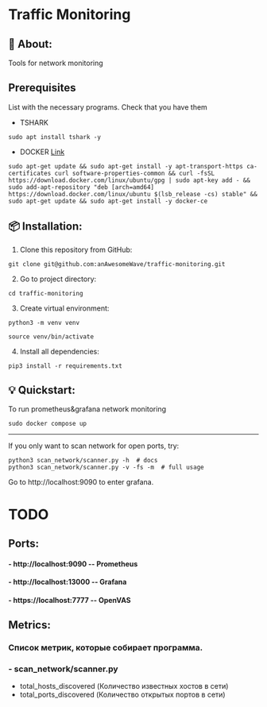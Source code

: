 # Traffic Monitoring



## 📖 About:
Tools for network monitoring

## Prerequisites
List with the necessary programs.
Check that you have them
 - TSHARK 

```sudo apt install tshark -y```

 - DOCKER [Link](https://docs.docker.com/engine/install/ubuntu/#install-using-the-repository)

``` sudo apt-get update && sudo apt-get install -y apt-transport-https ca-certificates curl software-properties-common && curl -fsSL https://download.docker.com/linux/ubuntu/gpg | sudo apt-key add - && sudo add-apt-repository "deb [arch=amd64] https://download.docker.com/linux/ubuntu $(lsb_release -cs) stable" && sudo apt-get update && sudo apt-get install -y docker-ce ```

## 📦 Installation:
1. Clone this repository from GitHub:

```
git clone git@github.com:anAwesomeWave/traffic-monitoring.git
```

2. Go to project directory:

```
cd traffic-monitoring
```
3. Create virtual environment:
```
python3 -m venv venv

source venv/bin/activate
```
4. Install all dependencies:

```
pip3 install -r requirements.txt
```

## 💡 Quickstart:
To run prometheus&grafana network monitoring 
```
sudo docker compose up
```
-------
If you only want to scan network for open ports, try:
```
python3 scan_network/scanner.py -h  # docs
python3 scan_network/scanner.py -v -fs -m  # full usage

```

Go to http://localhost:9090 to enter grafana.

# TODO


## Ports:

#### - http://localhost:9090  -- Prometheus
#### - http://localhost:13000 -- Grafana
#### - https://localhost:7777 -- OpenVAS


## Metrics:
### Список метрик, которые собирает программа.
### - scan_network/scanner.py
- total_hosts_discovered (Количество известных хостов в сети)
- total_ports_discovered (Количество открытых портов в сети)
